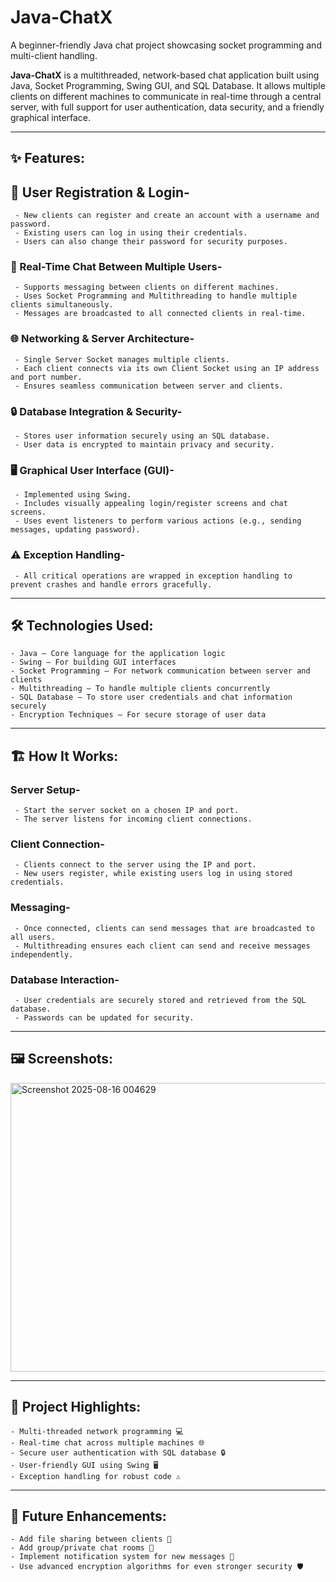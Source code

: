 # Java-ChatX
A beginner-friendly Java chat project showcasing socket programming and multi-client handling.

**Java-ChatX** is a multithreaded, network-based chat application built using Java, Socket Programming, Swing GUI, and SQL Database. It allows multiple clients on different machines to communicate in real-time through a central server, with full support for user authentication, data security, and a friendly graphical interface.

---

## ✨ Features:

  ## 📝 User Registration & Login-

     - New clients can register and create an account with a username and password.
     - Existing users can log in using their credentials.
     - Users can also change their password for security purposes.

  ### 💬 Real-Time Chat Between Multiple Users-

     - Supports messaging between clients on different machines.
     - Uses Socket Programming and Multithreading to handle multiple clients simultaneously.
     - Messages are broadcasted to all connected clients in real-time.

  ### 🌐 Networking & Server Architecture-

     - Single Server Socket manages multiple clients.
     - Each client connects via its own Client Socket using an IP address and port number.
     - Ensures seamless communication between server and clients.

  ### 🔒 Database Integration & Security-

     - Stores user information securely using an SQL database.
     - User data is encrypted to maintain privacy and security.

  ### 🖥️ Graphical User Interface (GUI)-

     - Implemented using Swing.
     - Includes visually appealing login/register screens and chat screens.
     - Uses event listeners to perform various actions (e.g., sending messages, updating password).

  ### ⚠️ Exception Handling-

     - All critical operations are wrapped in exception handling to prevent crashes and handle errors gracefully.

---

## 🛠️ Technologies Used:

    - Java – Core language for the application logic
    - Swing – For building GUI interfaces
    - Socket Programming – For network communication between server and clients
    - Multithreading – To handle multiple clients concurrently
    - SQL Database – To store user credentials and chat information securely
    - Encryption Techniques – For secure storage of user data

---

## 🏗️ How It Works:

   ### Server Setup-

     - Start the server socket on a chosen IP and port.
     - The server listens for incoming client connections.

   ### Client Connection-

     - Clients connect to the server using the IP and port.
     - New users register, while existing users log in using stored credentials.

   ### Messaging-

     - Once connected, clients can send messages that are broadcasted to all users.
     - Multithreading ensures each client can send and receive messages independently.

   ### Database Interaction-

     - User credentials are securely stored and retrieved from the SQL database.
     - Passwords can be updated for security.

---

## 🖼️ Screenshots:


   <img width="852" height="462" alt="Screenshot 2025-08-16 004629" src="https://github.com/user-attachments/assets/dbe68461-be9a-4ad1-8fd3-2290dc7784ad" />

---

## 🌟 Project Highlights:

    - Multi-threaded network programming 💻
    - Real-time chat across multiple machines 🌐
    - Secure user authentication with SQL database 🔒
    - User-friendly GUI using Swing 🖥️
    - Exception handling for robust code ⚠️

---

## 🚀 Future Enhancements:

    - Add file sharing between clients 📁
    - Add group/private chat rooms 👥
    - Implement notification system for new messages 🔔
    - Use advanced encryption algorithms for even stronger security 🛡️


